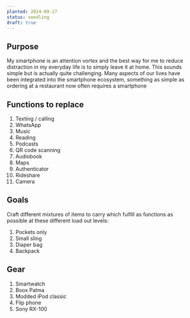 ```yaml
---
planted: 2024-09-17
status: seedling
draft: true
---
```


## Purpose
My smartphone is an attention vortex and the best way for me to reduce distraction in my everyday life is to simply leave it at home. This sounds simple but is actually quite challenging. Many aspects of our lives have been integrated into the smartphone ecosystem, something as simple as ordering at a restaurant now often requires a smartphone
## Functions to replace
1. Texting / calling
2. WhatsApp
3. Music
4. Reading
5. Podcasts
6. QR code scanning
7. Audiobook
8. Maps
9. Authenticator
10. Rideshare
11. Camera
## Goals
Craft different mixtures of items to carry which fulfill as functions as possible at these different load out levels:
1. Pockets only
2. Small sling
3. Diaper bag
4. Backpack
## Gear
1. Smartwatch
2. Boox Palma
3. Modded iPod classic
4. Flip phone
5. Sony RX-100